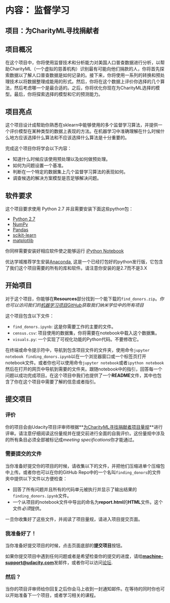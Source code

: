 # 内容： 监督学习
## 项目：为CharityML寻找捐献者

## 项目概况
在这个项目中，你将使用监督技术和分析能力对美国人口普查数据进行分析，以帮助CharityML（一个虚拟的慈善机构）识别最有可能向他们捐款的人，你将首先探索数据以了解人口普查数据是如何记录的。接下来，你将使用一系列的转换和预处理技术以将数据整理成能用的形式。然后，你将在这个数据上评价你选择的几个算法，然后考虑哪一个是最合适的。之后，你将优化你现在为CharityML选择的模型。最后，你将探索选择的模型和它的预测能力。

## 项目亮点
这个项目设计成帮助你熟悉在sklearn中能够使用的多个监督学习算法，并提供一个评价模型在某种类型的数据上表现的方法。在机器学习中准确理解在什么时候什么地方应该选择什么算法和不应该选择什么算法是十分重要的。

完成这个项目你将学会以下内容：
- 知道什么时候应该使用预处理以及如何做预处理。
- 如何为问题设置一个基准。
- 判断在一个特定的数据集上几个监督学习算法的表现如何。
- 调查候选的解决方案模型是否足够解决问题。

## 软件要求

这个项目要求使用 Python 2.7 并且需要安装下面这些python包：

- [Python 2.7](https://www.python.org/download/releases/2.7/)
- [NumPy](http://www.numpy.org/)
- [Pandas](http://pandas.pydata.org/)
- [scikit-learn](http://scikit-learn.org/stable/)
- [matplotlib](http://matplotlib.org/)

你同样需要安装好相应软件使之能够运行 [iPython Notebook](http://ipython.org/notebook.html)

优达学城推荐学生安装[Anaconda](https://www.continuum.io/downloads), 这是一个已经打包好的python发行版，它包含了我们这个项目需要的所有的库和软件。请注意你安装的是2.7而不是3.X

## 开始项目

对于这个项目，你能够在**Resources**部分找到一个能下载的`find_donors.zip`。*你也可以访问我们的[机器学习项目GitHub](https://github.com/udacity/machine-learning)获取我们纳米学位中的所有项目*

这个项目包含以下文件：

- `find_donors.ipynb`: 这是你需要工作的主要的文件。
- `census.csv`: 项目使用的数据集，你将需要在notebook中载入这个数据集。
- `visuals.py`: 一个实现了可视化功能的Python代码。不要修改它。

在终端或命令提示符中，导航到包含项目文件的文件夹，使用命令`jupyter notebook finding_donors.ipynb`以在一个浏览器窗口或一个标签页打开notebook文件。或者你也可以使用命令`jupyter notebook`或者`ipython notebook`然后在打开的网页中导航到需要的文件夹。跟随notebook中的指引，回答每一个问题以成功完成项目。在这个项目中我们也提供了一个**README**文件，其中也包含了你在这个项目中需要了解的信息或者指引。

## 提交项目

### 评价
你的项目会由Udacity项目评审师根据**<a href="#" target="_blank">为CharityML寻找捐献者项目量规</a>**进行评审。请注意仔细阅读这份量规并在提交前进行全面的自我评价。这份量规中涉及的所有条目必须全部被标记成*meeting specifications*你才能通过。

### 需要提交的文件
当你准备好提交你的项目的时候，请收集以下的文件，并把他们压缩进单个压缩包中上传。或者你也可以在你的GitHub Repo中的一个名叫`finding_donors`的文件夹中提供以下文件以方便检查：
 - 回答了所有问题并且所有的代码单元被执行并显示了输出结果的`finding_donors.ipynb`文件。
 - 一个从项目的notebook文件中导出的命名为**report.html**的**HTML**文件。这个文件*必须*提供。

一旦你收集好了这些文件，并阅读了项目量规，请进入项目提交页面。

### 我准备好了！
当你准备好提交项目的时候，点击页面底部的**提交项目**按钮。

如果你提交项目中遇到任何问题或者是希望检查你的提交的进度，请给**machine-support@udacity.com**发邮件，或者你可以访问<a href="http://discussions.youdaxue.com/" target="_blank">论坛</a>.

### 然后？
当你的项目评审师给你回复之后你会马上收到一封通知邮件。在等待的同时你也可以开始准备下一个项目，或者学习相关的课程。
